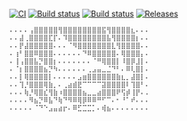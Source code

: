 [![CI](https://github.com/hunsou/examples/actions/workflows/CMake.yml/badge.svg)](https://github.com/hunsou/examples/actions/workflows/CMake.yml)
[![Build status](https://ci.appveyor.com/api/projects/status/xiku2kbpy3v028bp?svg=true)](https://ci.appveyor.com/project/hunsou/examples)
[![Build status](https://ci.appveyor.com/api/projects/status/xiku2kbpy3v028bp/branch/main?svg=true)](https://ci.appveyor.com/project/hunsou/examples/branch/main)
[![Releases](https://img.shields.io/github/downloads/hunsou/examples/total.svg)](https://github.com/hunsou/examples/releases)

 ```
⠄⠄⠄⠄⢠⣿⣿⣿⣿⣿⢻⣿⣿⣿⣿⣿⣿⣿⣿⣯⢻⣿⣿⣿⣿⣆⠄⠄⠄
⠄⠄⣼⢀⣿⣿⣿⣿⣏⡏⠄⠹⣿⣿⣿⣿⣿⣿⣿⣿⣧⢻⣿⣿⣿⣿⡆⠄⠄
⠄⠄⡟⣼⣿⣿⣿⣿⣿⠄⠄⠄⠈⠻⣿⣿⣿⣿⣿⣿⣿⣇⢻⣿⣿⣿⣿⠄⠄
⠄⢰⠃⣿⣿⠿⣿⣿⣿⠄⠄⠄⠄⠄⠄⠙⠿⣿⣿⣿⣿⣿⠄⢿⣿⣿⣿⡄⠄
⠄⢸⢠⣿⣿⣧⡙⣿⣿⡆⠄⠄⠄⠄⠄⠄⠄⠈⠛⢿⣿⣿⡇⠸⣿⡿⣸⡇⠄
⠄⠈⡆⣿⣿⣿⣿⣦⡙⠳⠄⠄⠄⠄⠄⠄⢀⣠⣤⣀⣈⠙⠃⠄⠿⢇⣿⡇⠄
⠄⠄⡇⢿⣿⣿⣿⣿⡇⠄⠄⠄⠄⠄⣠⣶⣿⣿⣿⣿⣿⣿⣷⣆⡀⣼⣿⡇⠄
⠄⠄⢹⡘⣿⣿⣿⢿⣷⡀⠄⢀⣴⣾⣟⠉⠉⠉⠉⣽⣿⣿⣿⣿⠇⢹⣿⠃⠄
⠄⠄⠄⢷⡘⢿⣿⣎⢻⣷⠰⣿⣿⣿⣿⣦⣀⣀⣴⣿⣿⣿⠟⢫⡾⢸⡟⠄.
⠄⠄⠄⠄⠻⣦⡙⠿⣧⠙⢷⠙⠻⠿⢿⡿⠿⠿⠛⠋⠉⠄⠂⠘⠁⠞⠄⠄⠄
⠄⠄⠄⠄⠄⠈⠙⠑⣠⣤⣴⡖⠄⠿⣋⣉⣉⡁⠄⢾⣦⠄⠄⠄⠄⠄⠄⠄⠄
```

